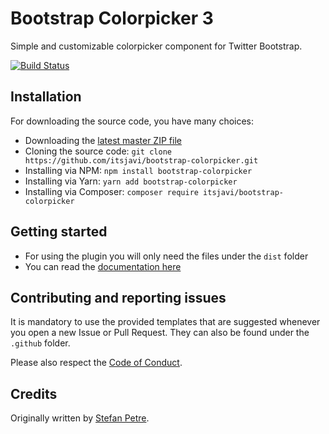 # Bootstrap Colorpicker 3

Simple and customizable colorpicker component for Twitter Bootstrap.

[![Build Status](https://api.travis-ci.org/farbelous/bootstrap-colorpicker.svg?branch=master)](https://travis-ci.org/farbelous/bootstrap-colorpicker)

## Installation
For downloading the source code, you have many choices:

- Downloading the [latest master ZIP file](https://github.com/itsjavi/bootstrap-colorpicker/archive/master.zip)
- Cloning the source code: `git clone https://github.com/itsjavi/bootstrap-colorpicker.git`
- Installing via NPM: `npm install bootstrap-colorpicker`
- Installing via Yarn: `yarn add bootstrap-colorpicker`
- Installing via Composer: `composer require itsjavi/bootstrap-colorpicker`

## Getting started
- For using the plugin you will only need the files under the `dist` folder
- You can read the [documentation here](https://itsjavi.com/bootstrap-colorpicker/)

## Contributing and reporting issues
It is mandatory to use the provided templates that are suggested whenever you open a new Issue or Pull Request.
They can also be found under the `.github` folder.

Please also respect the [Code of Conduct](./.github/CODE_OF_CONDUCT.md).

## Credits
Originally written by [Stefan Petre](http://www.eyecon.ro/).
